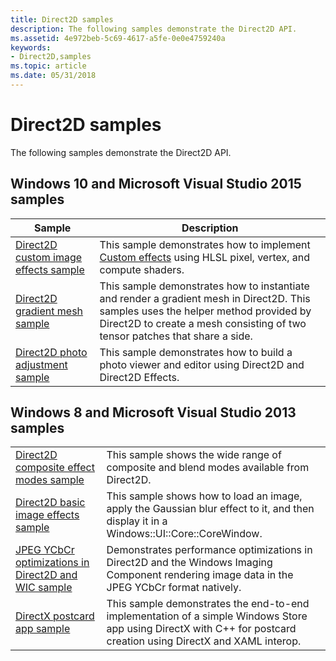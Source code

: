 ```yaml
---
title: Direct2D samples
description: The following samples demonstrate the Direct2D API.
ms.assetid: 4e972beb-5c69-4617-a5fe-0e0e4759240a
keywords:
- Direct2D,samples
ms.topic: article
ms.date: 05/31/2018
---
```


# Direct2D samples

The following samples demonstrate the Direct2D API.

## Windows 10 and Microsoft Visual Studio 2015 samples

| Sample | Description |
|-|-|
| [Direct2D custom image effects sample](https://github.com/Microsoft/Windows-universal-samples/tree/master/Samples/D2DCustomEffects) | This sample demonstrates how to implement [Custom effects](custom-effects.md) using HLSL pixel, vertex, and compute shaders. |
| [Direct2D gradient mesh sample](https://github.com/Microsoft/Windows-universal-samples/tree/master/Samples/D2DGradientMesh) | This sample demonstrates how to instantiate and render a gradient mesh in Direct2D. This samples uses the helper method provided by Direct2D to create a mesh consisting of two tensor patches that share a side. |
| [Direct2D photo adjustment sample](https://github.com/Microsoft/Windows-universal-samples/tree/master/Samples/D2DPhotoAdjustment) | This sample demonstrates how to build a photo viewer and editor using Direct2D and Direct2D Effects. |

## Windows 8 and Microsoft Visual Studio 2013 samples

| | |
|-|-|
| [Direct2D composite effect modes sample](https://github.com/microsoftarchive/msdn-code-gallery-microsoft/tree/master/Official%20Windows%20Platform%20Sample/Direct2D%20basic%20image%20effects%20sample) | This sample shows the wide range of composite and blend modes available from Direct2D. |
| [Direct2D basic image effects sample](https://github.com/microsoftarchive/msdn-code-gallery-microsoft/tree/master/Official%20Windows%20Platform%20Sample/Direct2D%20basic%20image%20effects%20sample) | This sample shows how to load an image, apply the Gaussian blur effect to it, and then display it in a Windows::UI::Core::CoreWindow. |
| [JPEG YCbCr optimizations in Direct2D and WIC sample](https://github.com/microsoftarchive/msdn-code-gallery-microsoft/tree/master/Official%20Windows%20Platform%20Sample/JPEG%20YCbCr%20optimizations%20in%20Direct2D%20and%20WIC%20sample) | Demonstrates performance optimizations in Direct2D and the Windows Imaging Component rendering image data in the JPEG YCbCr format natively. |
| [DirectX postcard app sample](https://github.com/microsoftarchive/msdn-code-gallery-microsoft/tree/master/Official%20Windows%20Platform%20Sample/DirectX%20postcard%20app%20sample) | This sample demonstrates the end-to-end implementation of a simple Windows Store app using DirectX with C++ for postcard creation using DirectX and XAML interop. |
